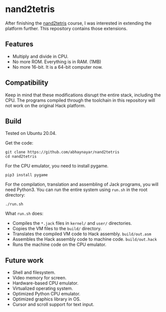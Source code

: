 # nand2tetris

After finishing the [nand2tetris](https://nand2tetris.org) course, I was
interested in extending the platform further. This repository contains those
extensions.

## Features

- Multiply and divide in CPU.
- No more ROM. Everything is in RAM. (1MB)
- No more 16-bit. It is a 64-bit computer now.

## Compatibility

Keep in mind that these modifications disrupt the entire stack, including the
CPU. The programs compiled through the toolchain in this repository will not
work on the original Hack platform.

## Build

Tested on Ubuntu 20.04.

Get the code:

```
git clone https://github.com/abhaynayar/nand2tetris
cd nand2tetris
```

For the CPU emulator, you need to install pygame.

```
pip3 install pygame
```

For the compilation, translation and assembling of Jack programs, you will need
Python3. You can run the entire system using `run.sh` in the root directory:

```
./run.sh
```

What `run.sh` does:
- Compiles the `*.jack` files in `kernel/` and `user/` directories.
- Copies the VM files to the `build/` directory.
- Translates the compiled VM code to Hack assembly. `build/out.asm`
- Assembles the Hack assembly code to machine code. `build/out.hack`
- Runs the machine code on the CPU emulator.

## Future work

- Shell and filesystem.
- Video memory for screen.
- Hardware-based CPU emulator.
- Virtualized operating system.
- Optimized Python CPU emulator.
- Optimized graphics library in OS.
- Cursor and scroll support for text input.
